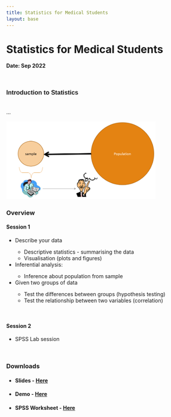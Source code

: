 ```yaml
---
title: Statistics for Medical Students
layout: base
---
```




# Statistics for Medical Students
**Date: Sep 2022**

<div class="divider-10"></div>
<br>

<div class="section" id="projects-list">
<div class="container">
<h3 style="font-weight:600; font-family: sans-serif;"> Introduction to Statistics <div style="float:right"><span></span></div>
</h3> <br style="line-height:200%;"> ...
<br style="line-height:200%;"><br style="line-height:200%;">




<div class="side-img-right"> <a href="./Introduction_to_Statistics.pdf" target="_blank"><img src="cover.png" alt="slides" width="400"> </a></div>

<h3> Overview </h3>

<h4> Session 1 </h4>
<ul>
<li> Describe your data </li>
<ul>
<li>Descriptive statistics - summarising the data </li>
<li>Visualisation (plots and figures)</li>
</ul>
<li>Inferential analysis:</li>
<ul>
<li>Inference about population from sample </li>
</ul>
<li>Given two groups of data </li>
<ul>
<li>Test the differences between groups (hypothesis testing) </li>
<li>Test the relationship between two variables (correlation) </li>
</ul>
</ul>
<br>
<h4> Session 2 </h4>
<ul>
<li> SPSS Lab session </li>
</ul>

<br>

<h3> Downloads </h3>
<ul>
  <li><h4>Slides - <a href="Introduction_to_Statistics.pdf" target="_blank">Here </a></h4></li>
  <li><h4>Demo - <a href="https://nikeshbajaj.github.io/teaching/stats_demo" target="_blank">Here </a></h4></li>
  <li><h4>SPSS Worksheet - <a href="https://nikeshbajaj.github.io/teaching/spss_session/WorkSheet_SPSS_Session.pdf" target="_blank">Here </a></h4></li>
</ul>
</div>
</div>
